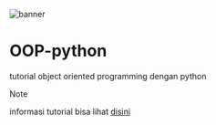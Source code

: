 ![banner](https://camo.githubusercontent.com/cea5568e8d4d963f0eff043c39a54a86014eaa26c244a4c4e47fb4233c105a95/68747470733a2f2f7974332e676f6f676c6575736572636f6e74656e742e636f6d2f37567a72537a4a5676712d4844735955316c6441725264484e62307852744e4c704166445571747567795f6b734e4c4873526a7055637170485f5138486b564c643238347944543279413d77313730372d6663726f7036343d312c303030303561353766666666613561382d6b2d63307866666666666666662d6e6f2d6e642d726a)

# OOP-python
tutorial object oriented programming dengan python

> [!NOTE]
> informasi tutorial bisa lihat [disini](link)
